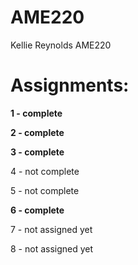 # AME220
Kellie Reynolds AME220

# Assignments:
**1 - complete**

**2 - complete**

**3 - complete**

4 - not complete

5 - not complete

**6 - complete**

7 - not assigned yet

8 - not assigned yet
